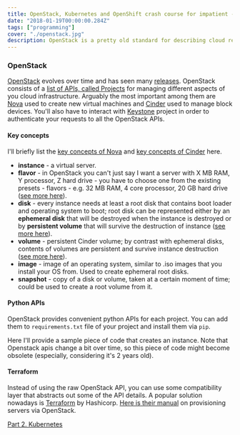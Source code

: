 ```yaml
---
title: OpenStack, Kubernetes and OpenShift crash course for impatient - OpenStack
date: "2018-01-19T00:00:00.284Z"
tags: ["programming"]
cover: "./openstack.jpg"
description: OpenStack is a pretty old standard for describing cloud resources and interacting with them. Most of its APIs were suggested around 2012. It is "Open" because multiple vendors that provide cloud services (including Rackspace and Red Hat) agreed to use the same API for interaction with them and called it OpenStack.
---
```


<!-- https://cdn.thenewstack.io/media/2014/05/openstack.png -->
<div>
  <h3>OpenStack</h3>
  <p>
    <a href="https://www.openstack.org/software/">OpenStack</a> evolves over time and has seen many <a href="https://releases.openstack.org/">releases</a>.
    OpenStack consists of a <a href="https://www.openstack.org/software/project-navigator/">list of APIs, called Projects</a> for
    managing different aspects of you cloud infrastructure. Arguably the most important among them are <a href="https://www.openstack.org/software/releases/ocata/components/nova">Nova</a> used
    to create new virtual machines and <a href="https://www.openstack.org/software/releases/ocata/components/cinder">Cinder</a> used
    to manage block devices. You'll also have to interact with <a href="https://www.openstack.org/software/releases/ocata/components/keystone">Keystone</a> project
    in order to authenticate your requests to all the OpenStack APIs.
  </p>
  <h4>Key concepts</h4>
  <p>
    I'll briefly list
    the <a href="https://netapp.github.io/openstack-deploy-ops-guide/kilo/content/section_nova-key-concepts.html">key concepts of Nova</a> and <a href="https://netapp.github.io/openstack-deploy-ops-guide/kilo/content/section_cinder-key-concepts.html">key concepts of Cinder</a> here.
  </p>
  <ul>
    <li><b>instance</b> - a virtual server.</li>
    <li><b>flavor</b> - in OpenStack you can't just say I want a server with X MB RAM, Y processor, Z hard drive - you
      have to choose one from the existing presets - flavors - e.g. 32 MB RAM, 4 core processor, 20 GB hard drive (<a href="https://netapp.github.io/openstack-deploy-ops-guide/kilo/content/section_nova-key-concepts.html">see more here</a>).
    </li>
    <li><b>disk</b> - every instance needs at least a root disk that contains boot loader and operating system to boot;
      root disk can be represented either by an <b>ephemeral disk</b> that will be destroyed when the instance is
        destroyed or by <b>persistent volume</b> that will survive the destruction of instance (<a href="https://netapp.github.io/openstack-deploy-ops-guide/kilo/content/section_cinder-key-concepts.html">see more here</a>).
    </li>
    <li><b>volume</b> - persistent Cinder volume; by contrast with ephemeral disks, contents of volumes are
        persistent and survive instance destruction (<a href="https://netapp.github.io/openstack-deploy-ops-guide/kilo/content/section_nova-deployment-choices.html#nova.boot.options">see more here</a>).
    </li>
    <li><b>image</b> - image of an operating system, similar to .iso images that you install your OS from. Used to create ephemeral root disks.</li>
    <li><b>snapshot</b> - copy of a disk or volume, taken at a certain moment of time; could be used to create
      a root volume from it.
    </li>
  </ul>
  <h4>Python APIs</h4>
  <p>
    OpenStack provides convenient python APIs for each project. You can add them to
    <code>requirements.txt</code> file of your project and install them via <code>pip</code>.
  </p>
  <p>
    Here I'll provide a sample piece of code that creates an instance. Note that Openstack apis change a bit over
    time, so this piece of code might become obsolete (especially, considering it's 2 years old).
  </p>
  <div>
    <Gist id="8ca8c38c0b78ee53fa214fb00e047c4d" />
  </div>
  <h4>Terraform</h4>
  <p>
    Instead of using the raw OpenStack API, you can use some compatibility layer that abstracts out some of
    the API details. A popular solution nowadays is <a href="https://www.terraform.io/">Terraform</a> by
    Hashicorp. <a href="https://www.terraform.io/docs/providers/openstack/">Here is their manual</a> on
    provisioning servers via OpenStack.
  </p>
  <a href="/blog/2018-01-20-1">Part 2. Kubernetes</a>
</div>
